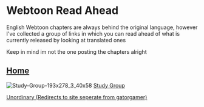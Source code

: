 # Webtoon Read Ahead
English Webtoon chapters are always behind the original language, however I've collected a group of links
in which you can read ahead of what is currently released by looking at translated ones

Keep in mind im not the one posting the chapters alright

## [Home](https://gatorgamer.github.io)

![Study-Group-193x278_3_40x58](https://github.com/GatorGamer/GatorGamer.github.io/assets/130500031/6f7676f4-9ae9-4023-8d77-42291cd0c106)
[Study Group](https://gatorgamer.github.io/webtoon/studygroup.html)

[Unordinary (Redirects to site seperate from gatorgamer)](https://enryumanga.com/manga/unordinary/)
